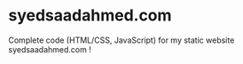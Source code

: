 # syedsaadahmed.com
Complete code (HTML/CSS, JavaScript) for my static website syedsaadahmed.com ! 
